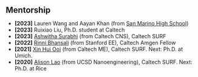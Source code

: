 <h1 id="Mentorship"></h1>

<h2 style="margin: 60px 0px 10px;">Mentorship</h2>

<ul>
  <li>
    <strong>[2023]</strong> Lauren Wang and Aayan Khan (from <a href="https://www.sanmarinohs.org/">San Marino High School</a>)
  </li>
  <li>
    <strong>[2023]</strong> Ruixiao Liu, Ph.D. student at Caltech
  </li>
  <li>
    <strong>[2023]</strong> <a href="https://www.linkedin.com/in/ashwitha-surabhi/">Ashwitha Surabhi</a> (from Caltech CNS), Caltech SURF
  </li>
  <li>
    <strong>[2022]</strong> <a href="https://www.linkedin.com/in/rinni-bhan/">Rinni Bhansali</a> (from Stanford EE), Caltech Amgen Fellow
  </li>
  <li>
    <strong>[2021]</strong> <a href="https://www.linkedin.com/in/xin-hui-ooi-001/">Xin Hui Ooi</a> (from Caltech ME), Caltech SURF. Next: Ph.D. at Umich.
  </li>
  <li>
    <strong>[2020]</strong> <a href="https://www.instagram.com/alisonlao/">Alison Lao</a> (from UCSD Nanoengineering), Caltech SURF. Next: Ph.D. at Rice
  </li>
</ul>